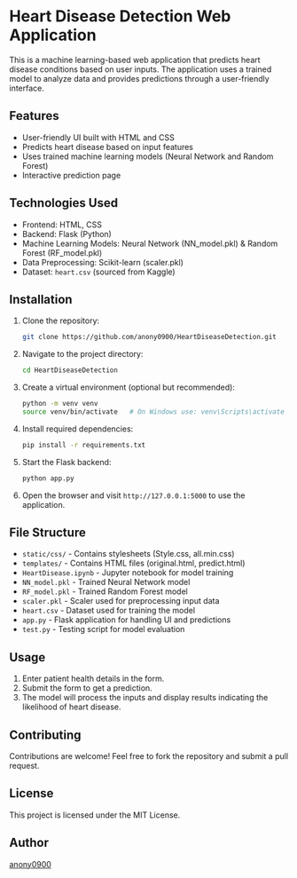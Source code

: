 # Heart Disease Detection Web Application

This is a machine learning-based web application that predicts heart disease conditions based on user inputs. The application uses a trained model to analyze data and provides predictions through a user-friendly interface.

## Features
- User-friendly UI built with HTML and CSS
- Predicts heart disease based on input features
- Uses trained machine learning models (Neural Network and Random Forest)
- Interactive prediction page

## Technologies Used
- Frontend: HTML, CSS
- Backend: Flask (Python)
- Machine Learning Models: Neural Network (NN_model.pkl) & Random Forest (RF_model.pkl)
- Data Preprocessing: Scikit-learn (scaler.pkl)
- Dataset: `heart.csv` (sourced from Kaggle)

## Installation
1. Clone the repository:
   ```sh
   git clone https://github.com/anony0900/HeartDiseaseDetection.git
   ```
2. Navigate to the project directory:
   ```sh
   cd HeartDiseaseDetection
   ```
3. Create a virtual environment (optional but recommended):
   ```sh
   python -m venv venv
   source venv/bin/activate   # On Windows use: venv\Scripts\activate
   ```
4. Install required dependencies:
   ```sh
   pip install -r requirements.txt
   ```
5. Start the Flask backend:
   ```sh
   python app.py
   ```
6. Open the browser and visit `http://127.0.0.1:5000` to use the application.

## File Structure
- `static/css/` - Contains stylesheets (Style.css, all.min.css)
- `templates/` - Contains HTML files (original.html, predict.html)
- `HeartDisease.ipynb` - Jupyter notebook for model training
- `NN_model.pkl` - Trained Neural Network model
- `RF_model.pkl` - Trained Random Forest model
- `scaler.pkl` - Scaler used for preprocessing input data
- `heart.csv` - Dataset used for training the model
- `app.py` - Flask application for handling UI and predictions
- `test.py` - Testing script for model evaluation

## Usage
1. Enter patient health details in the form.
2. Submit the form to get a prediction.
3. The model will process the inputs and display results indicating the likelihood of heart disease.

## Contributing
Contributions are welcome! Feel free to fork the repository and submit a pull request.

## License
This project is licensed under the MIT License.

## Author
[anony0900](https://github.com/anony0900)

